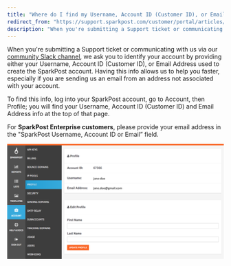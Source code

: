 ```yaml
---
title: "Where do I find my Username, Account ID (Customer ID), or Email Address?"
redirect_from: "https://support.sparkpost.com/customer/portal/articles/2142595-where-do-i-find-my-username-account-id-customer-id-or-email-address-"
description: "When you're submitting a Support ticket or communicating with us via our community Slack channel we ask you to identify your account by providing either your Username Account ID Customer ID or Email Address used to create the Spark Post account Having this info allows us to help you faster..."
---
```


When you're submitting a Support ticket or communicating with us via our [community Slack channel](http://slack.sparkpost.com), we ask you to identify your account by providing either your Username, Account ID (Customer ID), or Email Address used to create the SparkPost account. Having this info allows us to help you faster, especially if you are sending us an email from an address not associated with your account.

To find this info, log into your SparkPost account, go to Account, then Profile; you will find your Username, Account ID (Customer ID) and Email Address info at the top of that page. 

For **SparkPost Enterprise customers**, please provide your email address in the "SparkPost Username, Account ID or Email” field.

![](media/where-do-i-find-my-username-account-id-customer-id-or-email-address/account_profile_original.png)